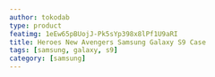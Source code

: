 ```yaml
---
author: tokodab
type: product
featimg: 1eEw65pBUojJ-Pk5sYp398x8lPf1U9aRI
title: Heroes New Avengers Samsung Galaxy S9 Case
tags: [samsung, galaxy, s9]
category: [samsung]
---
```

